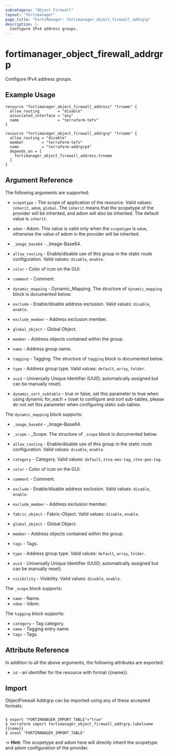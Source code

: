 ```yaml
---
subcategory: "Object Firewall"
layout: "fortimanager"
page_title: "FortiManager: fortimanager_object_firewall_addrgrp"
description: |-
  Configure IPv4 address groups.
---
```


# fortimanager_object_firewall_addrgrp
Configure IPv4 address groups.

## Example Usage

```hcl
resource "fortimanager_object_firewall_address" "trname" {
  allow_routing        = "disable"
  associated_interface = "any"
  name                 = "terraform-tefv"
}

resource "fortimanager_object_firewall_addrgrp" "trname" {
  allow_routing = "disable"
  member        = "terraform-tefv"
  name          = "terraform-addrgrp4"
  depends_on = [
    fortimanager_object_firewall_address.trname
  ]
}
```

## Argument Reference


The following arguments are supported:

* `scopetype` - The scope of application of the resource. Valid values: `inherit`, `adom`, `global`. The `inherit` means that the scopetype of the provider will be inherited, and adom will also be inherited. The default value is `inherit`.
* `adom` - Adom. This value is valid only when the `scopetype` is `adom`, otherwise the value of adom in the provider will be inherited.

* `_image_base64` - _Image-Base64.
* `allow_routing` - Enable/disable use of this group in the static route configuration. Valid values: `disable`, `enable`.

* `color` - Color of icon on the GUI.
* `comment` - Comment.
* `dynamic_mapping` - Dynamic_Mapping. The structure of `dynamic_mapping` block is documented below.
* `exclude` - Enable/disable address exclusion. Valid values: `disable`, `enable`.

* `exclude_member` - Address exclusion member.
* `global_object` - Global Object.
* `member` - Address objects contained within the group.
* `name` - Address group name.
* `tagging` - Tagging. The structure of `tagging` block is documented below.
* `type` - Address group type. Valid values: `default`, `array`, `folder`.

* `uuid` - Universally Unique Identifier (UUID; automatically assigned but can be manually reset).
* `dynamic_sort_subtable` - true or false, set this parameter to true when using dynamic for_each + toset to configure and sort sub-tables, please do not set this parameter when configuring static sub-tables.

The `dynamic_mapping` block supports:

* `_image_base64` - _Image-Base64.
* `_scope` - _Scope. The structure of `_scope` block is documented below.
* `allow_routing` - Enable/disable use of this group in the static route configuration. Valid values: `disable`, `enable`.

* `category` - Category. Valid values: `default`, `ztna-ems-tag`, `ztna-geo-tag`.

* `color` - Color of icon on the GUI.
* `comment` - Comment.
* `exclude` - Enable/disable address exclusion. Valid values: `disable`, `enable`.

* `exclude_member` - Address exclusion member.
* `fabric_object` - Fabric-Object. Valid values: `disable`, `enable`.

* `global_object` - Global Object.
* `member` - Address objects contained within the group.
* `tags` - Tags.
* `type` - Address group type. Valid values: `default`, `array`, `folder`.

* `uuid` - Universally Unique Identifier (UUID; automatically assigned but can be manually reset).
* `visibility` - Visibility. Valid values: `disable`, `enable`.


The `_scope` block supports:

* `name` - Name.
* `vdom` - Vdom.

The `tagging` block supports:

* `category` - Tag category.
* `name` - Tagging entry name.
* `tags` - Tags.


## Attribute Reference

In addition to all the above arguments, the following attributes are exported:
* `id` - an identifier for the resource with format {{name}}.

## Import

ObjectFirewall Addrgrp can be imported using any of these accepted formats:
```

$ export "FORTIMANAGER_IMPORT_TABLE"="true"
$ terraform import fortimanager_object_firewall_addrgrp.labelname {{name}}
$ unset "FORTIMANAGER_IMPORT_TABLE"
```
-> **Hint:** The scopetype and adom here will directly inherit the scopetype and adom configuration of the provider.
